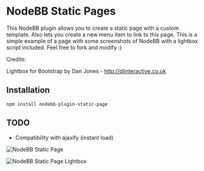 # NodeBB Static Pages

This NodeBB plugin allows you to create a static page with a custom template. Also lets you create a new menu item to link to this page. This is a simple example of a page with some screenshots of NodeBB with a lightbox script included. Feel free to fork and modify :)

Credits:

Lightbox for Bootstrap
by Dan Jones - http://djinteractive.co.uk

## Installation

    npm install nodebb-plugin-static-page

## TODO

* Compatibility with ajaxify (instant load)


![NodeBB Static Page](http://i.imgur.com/ujFzIfP.png)

![NodeBB Static Page Lightbox](http://i.imgur.com/aF9u101.png)